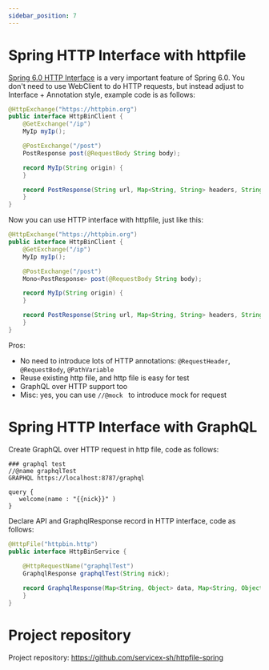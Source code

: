 ```yaml
---
sidebar_position: 7
---
```


# Spring HTTP Interface with httpfile

[Spring 6.0 HTTP Interface](https://docs.spring.io/spring-framework/docs/6.0.0-M5/reference/html/integration.html#rest-http-interface)
is a very important feature of Spring 6.0. You don't need to use WebClient to do HTTP requests, but instead adjust to Interface + Annotation style,
example code is as follows:

```java
@HttpExchange("https://httpbin.org")
public interface HttpBinClient {
    @GetExchange("/ip")
    MyIp myIp();

    @PostExchange("/post")
    PostResponse post(@RequestBody String body);

    record MyIp(String origin) {
    }

    record PostResponse(String url, Map<String, String> headers, String data) {
    }
}
```

Now you can use HTTP interface with httpfile, just like this:

```java
@HttpExchange("https://httpbin.org")
public interface HttpBinClient {
    @GetExchange("/ip")
    MyIp myIp();

    @PostExchange("/post")
    Mono<PostResponse> post(@RequestBody String body);

    record MyIp(String origin) {
    }

    record PostResponse(String url, Map<String, String> headers, String data) {
    }
}
```

Pros:

* No need to introduce lots of HTTP annotations: `@RequestHeader`, `@RequestBody`, `@PathVariable`
* Reuse existing http file, and http file is easy for test
* GraphQL over HTTP support too
* Misc: yes, you can use `//@mock ` to introduce mock for request

# Spring HTTP Interface with GraphQL

Create GraphQL over HTTP request in http file, code as follows:

```
### graphql test
//@name graphqlTest
GRAPHQL https://localhost:8787/graphql

query {
   welcome(name : "{{nick}}" )
}
```

Declare API and GraphqlResponse record in HTTP interface, code as follows:

```java
@HttpFile("httpbin.http")
public interface HttpBinService {
  
    @HttpRequestName("graphqlTest")
    GraphqlResponse graphqlTest(String nick);

    record GraphqlResponse(Map<String, Object> data, Map<String, Object> extensions, List<Object> errors) {
    }
}
```

# Project repository

Project repository: https://github.com/servicex-sh/httpfile-spring
